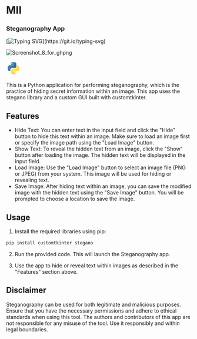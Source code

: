 # MII
### Steganography App

[![Typing SVG](https://readme-typing-svg.herokuapp.com?font=Fira+Code&pause=1000&color=8380B935&center=true&vCenter=true&width=435&height=30&lines=Hide+your+message+inside+image...)](https://git.io/typing-svg)


![Screenshot_8_for_ghpng](https://user-images.githubusercontent.com/100020872/216313346-ce739723-ffdb-4c13-9245-62cfc3d687d3.png)

<p align="left"> <a href="https://www.python.org" target="_blank" rel="noreferrer"> <img src="https://raw.githubusercontent.com/devicons/devicon/master/icons/python/python-original.svg" alt="python" width="40" height="40"/> </a> </p>

This is a Python application for performing steganography, which is the practice of hiding secret information within an image. This app uses the stegano library and a custom GUI built with customtkinter.

## Features

- Hide Text: You can enter text in the input field and click the "Hide" button to hide this text within an image. Make sure to load an image first or specify the image path using the "Load Image" button.
- Show Text: To reveal the hidden text from an image, click the "Show" button after loading the image. The hidden text will be displayed in the input field.
- Load Image: Use the "Load Image" button to select an image file (PNG or JPEG) from your system. This image will be used for hiding or revealing text.
- Save Image: After hiding text within an image, you can save the modified image with the hidden text using the "Save Image" button. You will be prompted to choose a location to save the image.

## Usage
1. Install the required libraries using pip:
```python
pip install customtkinter stegano
```

2. Run the provided code. This will launch the Steganography app.

3. Use the app to hide or reveal text within images as described in the "Features" section above.
## Disclaimer

Steganography can be used for both legitimate and malicious purposes. 
Ensure that you have the necessary permissions and adhere to ethical standards when using this tool. 
The authors and contributors of this app are not responsible for any misuse of the tool. 
Use it responsibly and within legal boundaries.
